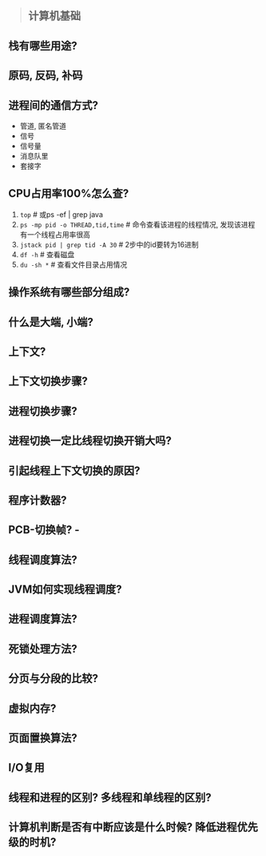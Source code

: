> ## 计算机基础

## 栈有哪些用途? 
## 原码, 反码, 补码
## 进程间的通信方式? 
- 管道, 匿名管道
- 信号
- 信号量
- 消息队里
- 套接字

## CPU占用率100%怎么查?
1. `top`	# 或ps -ef | grep java
2. `ps -mp pid -o THREAD,tid,time` 	# 命令查看该进程的线程情况, 发现该进程有一个线程占用率很高
3. `jstack pid | grep tid -A 30` 	# 2步中的id要转为16进制
4. `df -h` 		# 查看磁盘
5. `du -sh *`	# 查看文件目录占用情况

## 操作系统有哪些部分组成?
## 什么是大端, 小端?
## 上下文?
## 上下文切换步骤?
## 进程切换步骤?
## 进程切换一定比线程切换开销大吗?
## 引起线程上下文切换的原因?
## 程序计数器?
## PCB-切换帧?	-
## 线程调度算法?
## JVM如何实现线程调度?
## 进程调度算法?
## 死锁处理方法?
## 分页与分段的比较?
## 虚拟内存? 
## 页面置换算法?
## I/O复用
## 线程和进程的区别? 多线程和单线程的区别?
## 计算机判断是否有中断应该是什么时候? 降低进程优先级的时机?